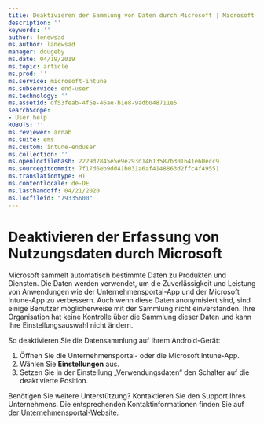 ```yaml
---
title: Deaktivieren der Sammlung von Daten durch Microsoft | Microsoft-Dokumentation
description: ''
keywords: ''
author: lenewsad
ms.author: lanewsad
manager: dougeby
ms.date: 04/19/2019
ms.topic: article
ms.prod: ''
ms.service: microsoft-intune
ms.subservice: end-user
ms.technology: ''
ms.assetid: df53feab-4f5e-46ae-b1e8-9adb048711e5
searchScope:
- User help
ROBOTS: ''
ms.reviewer: arnab
ms.suite: ems
ms.custom: intune-enduser
ms.collection: ''
ms.openlocfilehash: 2229d2845e5e9e293d14613587b301641e60ecc9
ms.sourcegitcommit: 7f17d6eb9dd41b031a6af4148863d2ffc4f49551
ms.translationtype: HT
ms.contentlocale: de-DE
ms.lasthandoff: 04/21/2020
ms.locfileid: "79335600"
---
```

# <a name="turn-off-microsoft-usage-data-collection"></a>Deaktivieren der Erfassung von Nutzungsdaten durch Microsoft

Microsoft sammelt automatisch bestimmte Daten zu Produkten und Diensten. Die Daten werden verwendet, um die Zuverlässigkeit und Leistung von Anwendungen wie der Unternehmensportal-App und der Microsoft Intune-App zu verbessern. Auch wenn diese Daten anonymisiert sind, sind einige Benutzer möglicherweise mit der Sammlung nicht einverstanden. Ihre Organisation hat keine Kontrolle über die Sammlung dieser Daten und kann Ihre Einstellungsauswahl nicht ändern.   

So deaktivieren Sie die Datensammlung auf Ihrem Android-Gerät:  

1. Öffnen Sie die Unternehmensportal- oder die Microsoft Intune-App.
2. Wählen Sie **Einstellungen** aus.
3. Setzen Sie in der Einstellung „Verwendungsdaten“ den Schalter auf die deaktivierte Position. 

Benötigen Sie weitere Unterstützung? Kontaktieren Sie den Support Ihres Unternehmens. Die entsprechenden Kontaktinformationen finden Sie auf der [Unternehmensportal-Website](https://go.microsoft.com/fwlink/?linkid=2010980).
